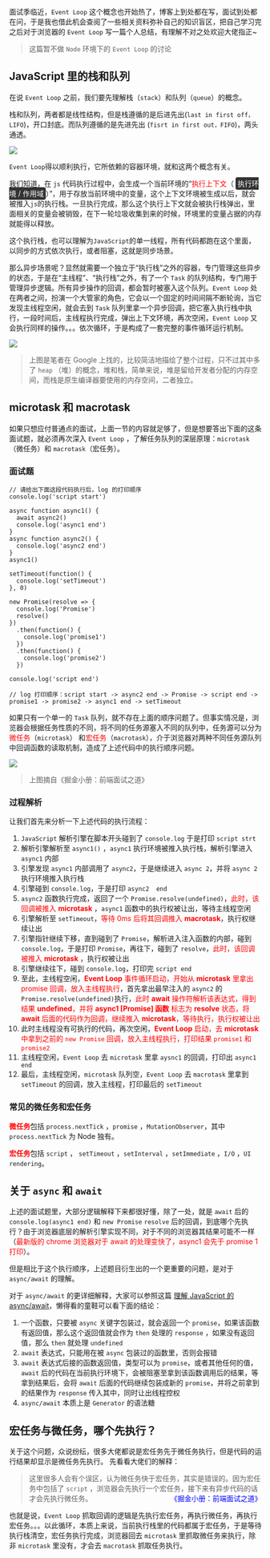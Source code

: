 面试季临近，`Event Loop` 这个概念也开始热了，博客上到处都在写，面试到处都在问，于是我也借此机会查阅了一些相关资料弥补自己的知识盲区，把自己学习完之后对于浏览器的 `Event Loop` 写一篇个人总结，有理解不对之处欢迎大佬指正~
> 这篇暂不做 `Node` 环境下的 `Event Loop` 的讨论


## JavaScript 里的栈和队列
在说 `Event Loop` 之前，我们要先理解栈（`stack`）和队列（`queue`）的概念。

栈和队列，两者都是线性结构，但是栈遵循的是后进先出(`last in first off，LIFO`)，开口封底。而队列遵循的是先进先出 (`fisrt in first out，FIFO`)，两头通透。

![](https://user-gold-cdn.xitu.io/2019/3/7/16956fe474a55bbf?w=643&h=243&f=png&s=17830)

`Event Loop`得以顺利执行，它所依赖的容器环境，就和这两个概念有关。

我们知道，在 `js` 代码执行过程中，会生成一个当前环境的“<font color="red">执行上下文</font>（ <span style="background-color:#333;color:white;padding:4px;border-radius: 4px">执行环境 / 作用域</span>）”，用于存放当前环境中的变量，这个上下文环境被生成以后，就会被推入`js`的执行栈。一旦执行完成，那么这个执行上下文就会被执行栈弹出，里面相关的变量会被销毁，在下一轮垃圾收集到来的时候，环境里的变量占据的内存就能得以释放。

这个执行栈，也可以理解为`JavaScript`的单一线程，所有代码都跑在这个里面，以同步的方式依次执行，或者阻塞，这就是同步场景。

那么异步场景呢？显然就需要一个独立于“执行栈”之外的容器，专门管理这些异步的状态，于是在“主线程”、“执行栈”之外，有了一个 `Task` 的队列结构，专门用于管理异步逻辑。所有异步操作的回调，都会暂时被塞入这个队列。`Event Loop` 处在两者之间，扮演一个大管家的角色，它会以一个固定的时间间隔不断轮询，当它发现主线程空闲，就会去到 `Task` 队列里拿一个异步回调，把它塞入执行栈中执行，一段时间后，主线程执行完成，弹出上下文环境，再次空闲，`Event Loop` 又会执行同样的操作。。。依次循环，于是构成了一套完整的事件循环运行机制。

![](https://user-gold-cdn.xitu.io/2019/3/7/169571c6f705e235?w=640&h=489&f=png&s=114129)
> 上图是笔者在 Google 上找的，比较简洁地描绘了整个过程，只不过其中多了 `heap` （堆）的概念，堆和栈，简单来说，堆是留给开发者分配的内存空间，而栈是原生编译器要使用的内存空间，二者独立。

## microtask 和 macrotask 
如果只想应付普通点的面试，上面一节的内容就足够了，但是想要答出下面的这条面试题，就必须再次深入 `Event Loop` ，了解任务队列的深层原理：`microtask`（微任务）和 `macrotask`（宏任务）。

### 面试题
```
// 请给出下面这段代码执行后，log 的打印顺序
console.log('script start')

async function async1() {
  await async2()
  console.log('async1 end')
}
async function async2() {
  console.log('async2 end')
}
async1()

setTimeout(function() {
  console.log('setTimeout')
}, 0)

new Promise(resolve => {
  console.log('Promise')
  resolve()
})
  .then(function() {
    console.log('promise1')
  })
  .then(function() {
    console.log('promise2')
  })

console.log('script end')

// log 打印顺序：script start -> async2 end -> Promise -> script end -> promise1 -> promise2 -> async1 end -> setTimeout
```

如果只有一个单一的 `Task` 队列，就不存在上面的顺序问题了。但事实情况是，浏览器会根据任务性质的不同，将不同的任务源塞入不同的队列中，任务源可以分为<font color="red">微任务</font>（`microtask`） 和<font color="red">宏任务</font>（`macrotask`），介于浏览器对两种不同任务源队列中回调函数的读取机制，造成了上述代码中的执行顺序问题。

![](https://user-gold-cdn.xitu.io/2019/3/9/16962288aa68a196?w=3161&h=1274&f=png&s=105169)
> 上图摘自《掘金小册：前端面试之道》

### 过程解析
让我们首先来分析一下上述代码的执行流程：

1. `JavaScript` 解析引擎在脚本开头碰到了 `console.log` 于是打印 `script strt`
2. 解析引擎解析至 `async1()` ，`async1` 执行环境被推入执行栈，解析引擎进入 `async1` 内部
3. 引擎发现 `async1` 内部调用了 `async2`，于是继续进入 `async 2`，并将 `async 2` 执行环境推入执行栈
4. 引擎碰到 `console.log`，于是打印 `async2  end`
5. `async2` 函数执行完成，返回了一个 `Promise.resolve(undefined)`，<font color="red">此时，该回调被推入 <strong>microtask</strong> </font>，`async1` 函数中的执行权被让出，等待主线程空闲
6. 引擎解析至 `setTimeout`，<font color="red">等待 0ms 后将其回调推入 <strong>macrotask</strong></font>，执行权继续让出
7. 引擎指针继续下移，直到碰到了 `Promise`，解析进入注入函数的内部，碰到 `console.log`，于是打印 `Promise`，再往下，碰到了 `resolve`，<font color="red">此时，该回调被推入 <strong>microtask</strong> </font>，执行权被让出
8. 引擎继续往下，碰到 `console.log`，打印完 `script end`
9. 至此，主线程空闲，<font color="red"><strong>Event Loop</strong> 事件循环启动，开始从 <strong>microtask</strong> 里拿出 promise 回调，放入主线程执行</font>，首先拿出最早注入的 `async2` 的 `Promise.resolve(undefined)`执行，<font color="red">此时 <strong>await</strong> 操作符解析该表达式，得到结果 <strong>undefined</strong>，并将 <strong>async1 [Promise] 函数</strong> 标志为 <strong>resolve</strong> 状态，将 <strong>await</strong> 后面的代码作为回调，继续推入 <strong>microtask</strong>，等待执行，执行权被让出</font>
10. 此时主线程没有可执行的代码，再次空闲，<font color="red"><strong>Event Loop</strong> 启动，去 <strong>microtask</strong> 中拿到之前的 `new Promise` 回调，放入主线程执行，打印结果 `promise1` 和 `promise2`</font>
11. 主线程空闲，`Event Loop` 去 `microtask` 里拿 `aysnc1` 的回调，打印出 `async1 end`
12. 最后，主线程空闲，`microtask` 队列空，`Event Loop` 去 `macrotask` 里拿到 `setTimeout` 的回调，放入主线程，打印最后的 `setTimeout`


### 常见的微任务和宏任务
<font color="red"><strong>微任务</strong></font>包括 `process.nextTick` ，`promise` ，`MutationObserver`，其中 `process.nextTick` 为 Node 独有。

<font color="red"><strong>宏任务</strong></font>包括 `script` ， `setTimeout` ，`setInterval` ，`setImmediate` ，`I/O` ，`UI rendering`。

## 关于 `async` 和 `await` 
上述的面试题里，大部分逻辑解释下来都很好懂，除了一处，就是 `await` 后的 `console.log(async1 end)` 和 `new Promise` `resolve` 后的回调，到底哪个先执行？由于浏览器底层的解析引擎实现不同，对于不同的浏览器其结果可能不一样（<font color="red">最新版的 chrome 浏览器对于 await 的处理变快了，async1 会先于 promise 1 打印</font>）。

但是相比于这个执行顺序，上述题目衍生出的一个更重要的问题，是对于 `async/await` 的理解。

对于 `async/await` 的更详细解释，大家可以参照这篇 [理解 JavaScript 的 async/await](https://segmentfault.com/a/1190000007535316)，懒得看的童鞋可以看下面的结论：

1. 一个函数，只要被 `async` 关键字包装过，就会返回一个 `promise`，如果该函数有返回值，那么这个返回值就会作为 `then` 处理的 `response` ，如果没有返回值，那么 `then` 就处理 `undefined`
2. `await` 表达式，只能用在被 `async` 包装过的函数里，否则会报错
3. `await` 表达式后接的函数返回值，类型可以为 `promise`，或者其他任何的值，`await` 后的代码在当前执行环境下，会被阻塞至拿到该函数调用后的结果，等拿到结果后，会将 `await` 后面的代码继续包装成新的 `promise`，并将之前拿到的结果作为 `response` 传入其中，同时让出线程控权
4. `async/await` 本质上是 `Generator` 的语法糖

## 宏任务与微任务，哪个先执行？

关于这个问题，众说纷纭，很多大佬都说是宏任务先于微任务执行，但是代码的运行结果却显示是微任务先执行。
先看看大佬们的解释：

> 这里很多人会有个误区，认为微任务快于宏任务，其实是错误的。因为宏任务中包括了 `script` ，浏览器会先执行一个宏任务，接下来有异步代码的话才会先执行微任务。
> <span style="float: right"><font color="blue">《掘金小册：前端面试之道》</font></span>

也就是说，`Event Loop` 抓取回调的逻辑是先执行宏任务，再执行微任务，再执行宏任务。。。以此循环，本质上来说，当前执行栈里的代码都属于宏任务，于是等待执行栈清空，宏任务执行完成，浏览器回去 `microtask` 里抓取微任务来执行，除非 `microtask` 里没有，才会去 `macrotask` 抓取任务执行。


